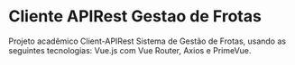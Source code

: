 # Cliente APIRest Gestao de Frotas
Projeto acadêmico Client-APIRest Sistema de Gestão de Frotas, usando as seguintes tecnologias: Vue.js com Vue Router, Axios e PrimeVue.
